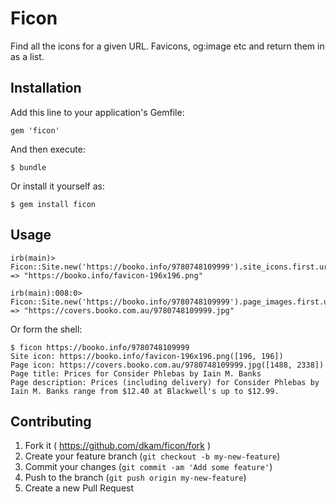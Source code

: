 # Ficon

Find all the icons for a given URL.  Favicons, og:image etc and return them in as a list.

## Installation

Add this line to your application's Gemfile:

    gem 'ficon'

And then execute:

    $ bundle

Or install it yourself as:

    $ gem install ficon

## Usage

    irb(main)> Ficon::Site.new('https://booko.info/9780748109999').site_icons.first.url
    => "https://booko.info/favicon-196x196.png"

    irb(main):008:0> Ficon::Site.new('https://booko.info/9780748109999').page_images.first.url
    => "https://covers.booko.com.au/9780748109999.jpg"


Or form the shell:

    $ ficon https://booko.info/9780748109999
    Site icon: https://booko.info/favicon-196x196.png([196, 196])
    Page icon: https://covers.booko.com.au/9780748109999.jpg([1488, 2338])
    Page title: Prices for Consider Phlebas by Iain M. Banks
    Page description: Prices (including delivery) for Consider Phlebas by Iain M. Banks range from $12.40 at Blackwell's up to $12.99.

## Contributing

1. Fork it ( https://github.com/dkam/ficon/fork )
2. Create your feature branch (`git checkout -b my-new-feature`)
3. Commit your changes (`git commit -am 'Add some feature'`)
4. Push to the branch (`git push origin my-new-feature`)
5. Create a new Pull Request
